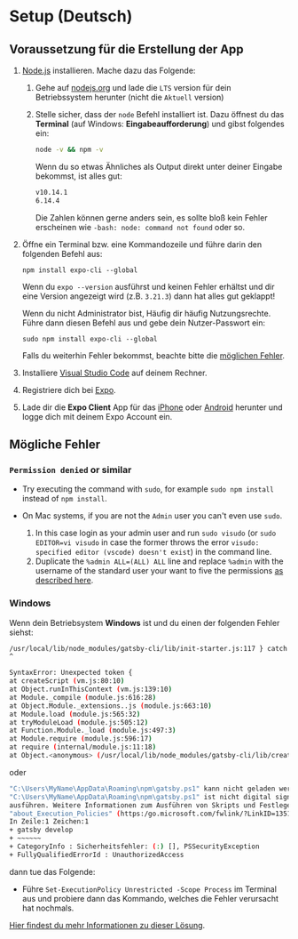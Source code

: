 # Setup (Deutsch)

## Voraussetzung für die Erstellung der App

1. [Node.js](https://nodejs.org/en/) installieren.
   Mache dazu das Folgende:

   1. Gehe auf [nodejs.org](https://nodejs.org/de/) und lade die `LTS` version für dein Betriebssystem herunter (nicht die `Aktuell` version)

   2. Stelle sicher, dass der `node` Befehl installiert ist. Dazu öffnest du das **Terminal** (auf Windows: **Eingabeaufforderung**) und gibst folgendes ein:

      ```bash
      node -v && npm -v
      ```

      Wenn du so etwas Ähnliches als Output direkt unter deiner Eingabe bekommst, ist alles gut:

      ```bash
      v10.14.1
      6.14.4
      ```

      Die Zahlen können gerne anders sein, es sollte bloß kein Fehler erscheinen wie `-bash: node: command not found` oder so.

2. Öffne ein Terminal bzw. eine Kommandozeile und führe darin den folgenden Befehl aus:

   ```
   npm install expo-cli --global
   ```
    
    Wenn du `expo --version` ausführst und keinen Fehler erhältst und dir eine Version angezeigt wird (z.B. `3.21.3`) dann hat alles gut geklappt!
    
    Wenn du nicht Administrator bist, Häufig dir häufig Nutzungsrechte. Führe dann diesen Befehl aus und gebe dein Nutzer-Passwort ein:
    
   ```
   sudo npm install expo-cli --global
   ```

   Falls du weiterhin Fehler bekommst, beachte bitte die [möglichen Fehler](#mögliche-fehler).

3. Installiere [Visual Studio Code](https://code.visualstudio.com/) auf deinem Rechner.

4. Registriere dich bei [Expo](https://expo.io/).

5. Lade dir die **Expo Client** App für das [iPhone](https://apps.apple.com/us/app/expo-client/id982107779) oder [Android](https://play.google.com/store/apps/details?id=host.exp.exponent&hl=en_US) herunter und logge dich mit deinem Expo Account ein.

## Mögliche Fehler

### `Permission denied` or similar

- Try executing the command with `sudo`, for example `sudo npm install` instead of `npm install`.
- On Mac systems, if you are not the `Admin` user you can't even use `sudo`.

  1. In this case login as your admin user and run `sudo visudo` (or `sudo EDITOR=vi visudo` in case the former throws the error `visudo: specified editor (vscode) doesn't exist`) in the command line.
  2. Duplicate the `%admin ALL=(ALL) ALL` line and replace `%admin` with the username of the standard user your want to five the permissions [as described here](https://apple.stackexchange.com/questions/100703/how-do-i-run-sudo-command-from-standard-account#answer-100704).

### Windows

Wenn dein Betriebsystem **Windows** ist und du einen der folgenden Fehler siehst:

```bash
/usr/local/lib/node_modules/gatsby-cli/lib/init-starter.js:117 } catch {
^

SyntaxError: Unexpected token {
at createScript (vm.js:80:10)
at Object.runInThisContext (vm.js:139:10)
at Module._compile (module.js:616:28)
at Object.Module._extensions..js (module.js:663:10)
at Module.load (module.js:565:32)
at tryModuleLoad (module.js:505:12)
at Function.Module._load (module.js:497:3)
at Module.require (module.js:596:17)
at require (internal/module.js:11:18)
at Object.<anonymous> (/usr/local/lib/node_modules/gatsby-cli/lib/create-cli.js:28:20)
```

oder

```bash
"C:\Users\MyName\AppData\Roaming\npm\gatsby.ps1" kann nicht geladen werden. Die Datei
"C:\Users\MyName\AppData\Roaming\npm\gatsby.ps1" ist nicht digital signiert. Sie können dieses Skript im aktuellen System nicht
ausführen. Weitere Informationen zum Ausführen von Skripts und Festlegen der Ausführungsrichtlinie erhalten Sie unter
"about_Execution_Policies" (https:/go.microsoft.com/fwlink/?LinkID=135170)..
In Zeile:1 Zeichen:1
+ gatsby develop
+ ~~~~~~
+ CategoryInfo : Sicherheitsfehler: (:) [], PSSecurityException
+ FullyQualifiedErrorId : UnauthorizedAccess
```

dann tue das Folgende:

- Führe `Set-ExecutionPolicy Unrestricted -Scope Process` im Terminal aus und probiere dann das Kommando, welches die Fehler verursacht hat nochmals.

[Hier findest du mehr Informationen zu dieser Lösung](https://winaero.com/blog/change-powershell-execution-policy-windows-10/).
